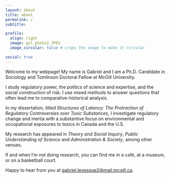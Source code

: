 ```yaml
---
layout: about
title: about
permalink: /
subtitle:

profile:
  align: right
  image: gvl_photo2.JPEG
  image_circular: false # crops the image to make it circular

social: true
---
```


Welcome to my webpage! My name is Gabriel and I am a Ph.D. Candidate in Sociology and Tomlinson Doctoral Fellow at McGill University.

I study regulatory power, the politics of science and expertise, and the social construction of risk. I use mixed methods to answer questions that often lead me to comparative-historical analysis.

In my dissertation, titled <i>Structures of Latency: The Protraction of Regulatory Controversies over Toxic Substances</i>, I investigate regulatory change and inertia with a substantive focus on environmental and occupational exposures to toxics in Canada and the U.S.

My research has appeared in <i>Theory and Social Inquiry</i>, <i>Public Understanding of Science</i> and <i>Administration & Society</i>, among other venues.

If and when I’m not doing research, you can find me in a café, at a museum, or on a basketball court.

Happy to hear from you at <a href="mailto:gabriel.levesque2@mail.mcgill.ca">gabriel.levesque2@mail.mcgill.ca</a>.

<br>
<br>

